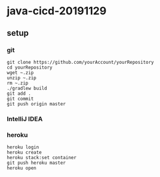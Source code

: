 # java-cicd-20191129

## setup
### git
```shell script
git clone https://github.com/yourAccount/yourRepository
cd yourRepository
wget ~.zip
unzip ~.zip
rm ~.zip
./gradlew build
git add .
git commit
git push origin master
```
### IntelliJ IDEA
### heroku
```shell script
heroku login
heroku create
heroku stack:set container
git push heroku master
heroku open
```
